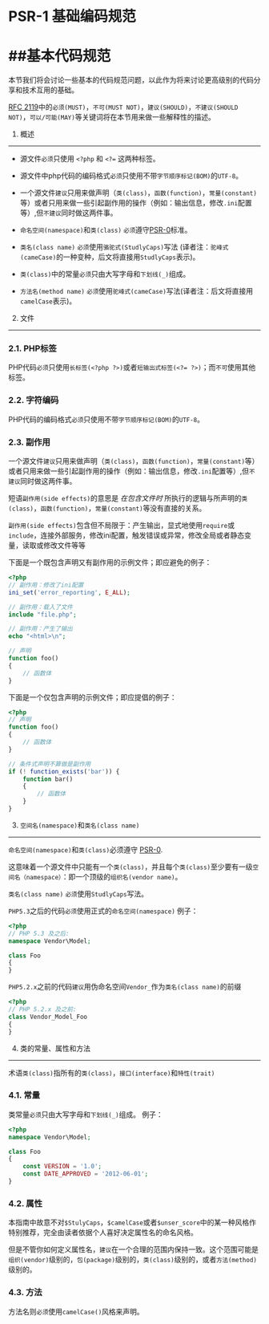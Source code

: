 # PSR-1 基础编码规范

##基本代码规范
=====================

本节我们将会讨论一些基本的代码规范问题，以此作为将来讨论更高级别的代码分享和技术互用的基础。

[RFC 2119][]中的`必须(MUST)`，`不可(MUST NOT)`，`建议(SHOULD)`，`不建议(SHOULD NOT)`，`可以/可能(MAY)`等关键词将在本节用来做一些解释性的描述。

[RFC 2119]: http://www.ietf.org/rfc/rfc2119.txt
[PSR-0]: https://github.com/hfcorriez/fig-standards/blob/zh_CN/接受/PSR-0.md


1. 概述
-----------

- 源文件`必须`只使用 `<?php` 和 `<?=` 这两种标签。

- 源文件中php代码的编码格式`必须`只使用不带`字节顺序标记(BOM)`的`UTF-8`。

- 一个源文件`建议`只用来做声明（`类(class)`，`函数(function)`，`常量(constant)`等）或者只用来做一些引起副作用的操作（例如：输出信息，修改`.ini`配置等）,但`不建议`同时做这两件事。

- `命名空间(namespace)`和`类(class)` `必须`遵守[PSR-0][]标准。

- `类名(class name)` `必须`使用`骆驼式(StudlyCaps)`写法 (译者注：`驼峰式(cameCase)`的一种变种，后文将直接用`StudlyCaps`表示)。

- `类(class)`中的常量`必须`只由大写字母和`下划线(_)`组成。

- `方法名(method name)` `必须`使用`驼峰式(cameCase)`写法(译者注：后文将直接用`camelCase`表示)。


2. 文件
--------

### 2.1. PHP标签

PHP代码`必须`只使用`长标签(<?php ?>)`或者`短输出式标签(<?= ?>)`；而`不可`使用其他标签。

### 2.2. 字符编码

PHP代码的编码格式`必须`只使用不带`字节顺序标记(BOM)`的`UTF-8`。

### 2.3. 副作用

一个源文件`建议`只用来做声明（`类(class)`，`函数(function)`，`常量(constant)`等）或者只用来做一些引起副作用的操作（例如：输出信息，修改`.ini`配置等）,但`不建议`同时做这两件事。

短语`副作用(side effects)`的意思是 *在包含文件时* 所执行的逻辑与所声明的`类(class)`，`函数(function)`，`常量(constant)`等没有直接的关系。

`副作用(side effects)`包含但不局限于：产生输出，显式地使用`require`或`include`，连接外部服务，修改ini配置，触发错误或异常，修改全局或者静态变量，读取或修改文件等等

下面是一个既包含声明又有副作用的示例文件；即应避免的例子：

```php
<?php
// 副作用：修改了ini配置
ini_set('error_reporting', E_ALL);

// 副作用：载入了文件
include "file.php";

// 副作用：产生了输出
echo "<html>\n";

// 声明
function foo()
{
    // 函数体
}
```

下面是一个仅包含声明的示例文件；即应提倡的例子：

```php
<?php
// 声明
function foo()
{
    // 函数体
}

// 条件式声明不算做是副作用
if (! function_exists('bar')) {
    function bar()
    {
        // 函数体
    }
}
```


3. `空间名(namespace)`和`类名(class name)`
----------------------------

`命名空间(namespace)`和`类(class)`必须遵守 [PSR-0][].

这意味着一个源文件中只能有一个`类(class)`，并且每个`类(class)`至少要有一级`空间名（namespace）`：即一个顶级的`组织名(vendor name)`。

`类名(class name)` `必须`使用`StudlyCaps`写法。

`PHP5.3`之后的代码`必须`使用正式的`命名空间(namespace)`
例子：

```php
<?php
// PHP 5.3 及之后:
namespace Vendor\Model;

class Foo
{
}
```

`PHP5.2.x`之前的代码`建议`用伪命名空间`Vendor_`作为`类名(class name)`的前缀

```php
<?php
// PHP 5.2.x 及之前:
class Vendor_Model_Foo
{
}
```

4. 类的常量、属性和方法
-------------------------------------------

术语`类(class)`指所有的`类(class)`，`接口(interface)`和`特性(trait)`

### 4.1. 常量

类常量`必须`只由大写字母和`下划线(_)`组成。
例子：

```php
<?php
namespace Vendor\Model;

class Foo
{
    const VERSION = '1.0';
    const DATE_APPROVED = '2012-06-01';
}
```

### 4.2. 属性

本指南中故意不对`$StulyCaps`，`$camelCase`或者`$unser_score`中的某一种风格作特别推荐，完全由读者依据个人喜好决定属性名的命名风格。

但是不管你如何定义属性名，`建议`在一个合理的范围内保持一致。这个范围可能是`组织(vendor)`级别的，`包(package)`级别的，`类(class)`级别的，或者`方法(method)`级别的。

### 4.3. 方法

方法名则`必须`使用`camelCase()`风格来声明。
